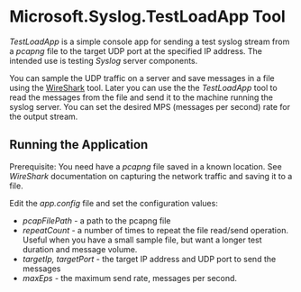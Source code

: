 ﻿# Microsoft.Syslog.TestLoadApp Tool
*TestLoadApp* is a simple console app for sending a test syslog stream from a *pcapng* file to the target UDP port at the specified IP address. The intended use is testing *Syslog* server components.  

You can sample the UDP traffic on a server and save messages in a file using the [WireShark](https://en.wikipedia.org/wiki/Wireshark) tool. Later you can use the the *TestLoadApp* tool to read the messages from the file and send it to the machine running the syslog server. You can set the desired MPS (messages per second) rate for the output stream.

## Running the Application
Prerequisite: You need have a *pcapng* file saved in a known location. See *WireShark* documentation on capturing the network traffic and saving it to a file. 

Edit the *app.config* file and set the configuration values: 
* *pcapFilePath* - a path to the pcapng file 
* *repeatCount* - a number of times to repeat the file read/send operation. Useful when you have a small sample file, but want a longer test duration and message volume. 
* *targetIp, targetPort* - the target IP address and UDP port to send the messages 
* *maxEps* - the maximum send rate, messages per second. 



  

 

 



